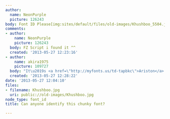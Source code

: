```yaml
---
author:
  name: NeonPurple
  picture: 126243
body: Font ID Please[img:sites/default/files/old-images/Khushboo_5504.jpg]
comments:
- author:
    name: NeonPurple
    picture: 126243
  body: FZ Script i found it ^^
  created: '2013-05-27 12:23:16'
- author:
    name: akira1975
    picture: 109727
  body: "It\u2019s <a href=\"http://myfonts.us/td-tapbkc\">Ariston</a>."
  created: '2013-05-27 12:28:22'
date: '2013-05-27 12:04:10'
files:
- filename: Khushboo.jpg
  uri: public://old-images/Khushboo.jpg
node_type: font_id
title: Can anyone identify this chunky font?

---
```

